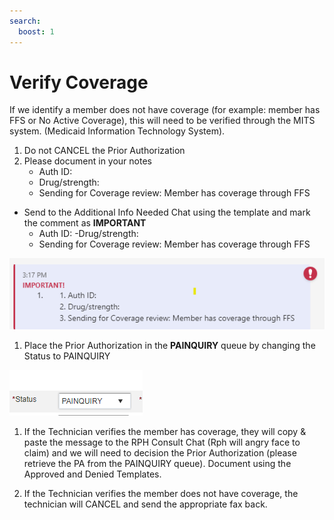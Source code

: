 ```yaml
---
search:
  boost: 1
---
```


# Verify Coverage

If we identify a member does not have coverage (for example: member has FFS or No Active Coverage), this will need to be verified through the MITS system. (Medicaid Information Technology System). 

1. Do not CANCEL the Prior Authorization 
2. Please document in your notes 
    - Auth ID: 
    - Drug/strength:   
    - Sending for Coverage review: Member has coverage through FFS

- Send to the Additional Info Needed Chat using the template and mark the comment as **IMPORTANT** 
    - Auth ID: 
    -Drug/strength:   
    - Sending for Coverage review: Member has coverage through FFS 

![](../../img/Pharmacist_Reference_Guide_Attachments/verify_coverage.png)

1. Place the Prior Authorization in the **PAINQUIRY** queue by changing the Status to PAINQUIRY 

![](../../img/Pharmacist_Reference_Guide_Attachments/verify_coverage2.png)

1. If the Technician verifies the member has coverage, they will copy & paste the message to the RPH Consult Chat (Rph will angry face to claim) and we will need to decision the Prior Authorization (please retrieve the PA from the PAINQUIRY queue). Document using the Approved and Denied Templates.

1. If the Technician verifies the member does not have coverage, the technician will CANCEL and send the appropriate fax back. 
